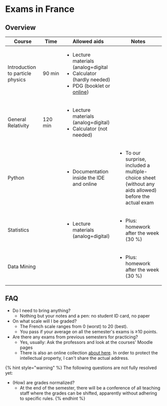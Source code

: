 # Exams in France

## Overview

| Course                           | Time    | Allowed aids                                                                                                                                                  | Notes                                                                                                                 |
| -------------------------------- | ------- | ------------------------------------------------------------------------------------------------------------------------------------------------------------- | --------------------------------------------------------------------------------------------------------------------- |
| Introduction to particle physics | 90 min  | <ul><li>Lecture materials (analog+digital</li><li>Calculator (hardly needed)</li><li>PDG (booklet or <a href="https://pdglive.lbl.gov/">online</a>)</li></ul> |                                                                                                                       |
| General Relativity               | 120 min | <ul><li>Lecture materials (analog+digital)</li><li>Calculator (not needed)</li></ul>                                                                          |                                                                                                                       |
| Python                           |         | <ul><li>Documentation inside the IDE and online</li></ul>                                                                                                     | <ul><li>To our surprise, included a multiple-choice sheet (without any aids allowed) before the actual exam</li></ul> |
| Statistics                       |         | <ul><li>Lecture materials (analog+digital)</li></ul>                                                                                                          | <ul><li>Plus: homework after the week (30 %)</li></ul>                                                                |
| Data Mining                      |         |                                                                                                                                                               | <ul><li>Plus: homework after the week (30 %)</li></ul>                                                                |

## FAQ

* Do I need to bring anything?
  * Nothing but your notes and a pen: no student ID card, no paper
* On what scale will I be graded?
  * The French scale ranges from 0 (worst) to 20 (best).
  * You pass if your average on all the semester's exams is ≥10 points.
* Are there any exams from previous semesters for practicing?
  * Yes, usually: Ask the professors and look at the courses' Moodle pages
  * There is also an online collection [about here](https://nicoweio.github.io/IMAPP-Exams/). In order to protect the intellectual property, I can't share the actual address.

{% hint style="warning" %}
The following questions are not fully resolved yet:

* (How) are grades normalized?
  * At the end of the semester, there will be a conference of all teaching staff where the grades can be shifted, apparently without adhering to specific rules.
{% endhint %}
